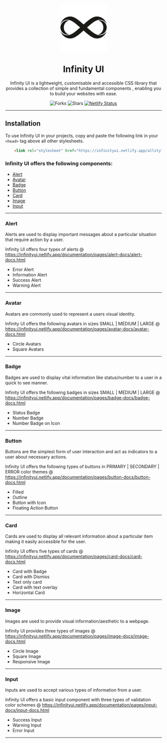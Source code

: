 <div align="center">

<img alt="logo" src="/images/infinity-logo.png" width="150px" height="150px" />

# Infinity UI

Infinity UI is a lightweight, customisable and accessible CSS library that provides a collection of simple and fundamental components , enabling you to build your websites with ease.

![Forks](https://img.shields.io/github/forks/NtshVrm/component-library)
![Stars](https://img.shields.io/github/forks/NtshVrm/component-library)
[![Netlify Status](https://api.netlify.com/api/v1/badges/a1fe7d1f-75e9-4c30-bd3a-8df76d74c08c/deploy-status)](https://app.netlify.com/sites/infinityui/deploys)

</div>

---

## Installation

To use Infinity UI in your projects, copy and paste the following link in your `<head>` tag above all other stylesheets.

```html
    <link rel="stylesheet" href="https://infinityui.netlify.app/allstyles.css">
```   

### Infinity UI offers the following components:

- [Alert](#alert)
- [Avatar](#avatar)
- [Badge](#badge)
- [Button](#button)
- [Card](#card)
- [Image](#image)
- [Input](#input)

---

### Alert

Alerts are used to display important messages about a particular situation that require action by a user.

Infinity UI offers four types of alerts @ https://infinityui.netlify.app/documentation/pages/alert-docs/alert-docs.html

- Error Alert
- Information Alert
- Success Alert
- Warning Alert

---

### Avatar

Avatars are commonly used to represent a users visual identity.

Infinity UI offers the following avatars  in sizes SMALL | MEDIUM | LARGE @ https://infinityui.netlify.app/documentation/pages/avatar-docs/avatar-docs.html

- Circle Avatars
- Square Avatars

---

### Badge

Badges are used to display vital information like status/number to a user in a quick to see manner.


Infinity UI offers the following badges in sizes SMALL | MEDIUM | LARGE @ https://infinityui.netlify.app/documentation/pages/badge-docs/badge-docs.html

- Status Badge
- Number Badge
- Number Badge on Icon 

---

### Button

Buttons are the simplest form of user interaction and act as indicators to a user about necessary actions.

Infinity UI offers the following types of buttons in PRIMARY | SECONDARY | ERROR color themes @ https://infinityui.netlify.app/documentation/pages/button-docs/button-docs.html

- Filled
- Outline
- Button with Icon
- Floating Action Button

---

### Card

Cards are used to display all relevant information about a particular item making it easily accessible for the user.

Infinity UI offers five types of cards @ https://infinityui.netlify.app/documentation/pages/card-docs/card-docs.html

- Card with Badge
- Card with Dismiss
- Text only card
- Card with text overlay
- Horizontal Card

---

### Image

Images are used to provide visual information/aesthetic to a webpage.

Infinity UI provides three types of images @ https://infinityui.netlify.app/documentation/pages/image-docs/image-docs.html

- Circle Image
- Square Image
- Responsive Image

---

### Input

Inputs are used to accept various types of information from a user.

Infinity UI offers a basic input component with three types of validation color schemes @ https://infinityui.netlify.app/documentation/pages/input-docs/input-docs.html

- Success Input
- Warning Input
- Error Input

---

